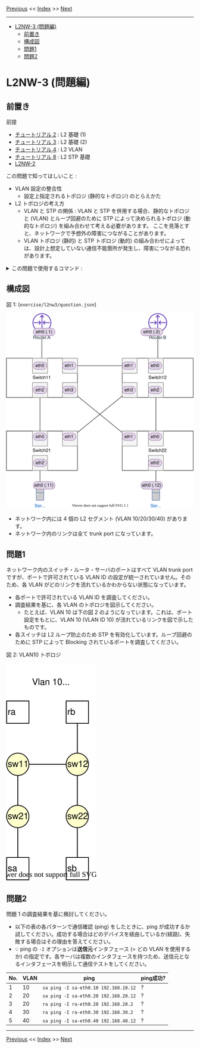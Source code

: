 <!-- HEADER -->
[Previous](../tutorial8/scenario.md) << [Index](../index.md) >> [Next](../l2nw3/answer.md)

---
<!-- /HEADER -->

<!-- TOC -->

- [L2NW-3 (問題編)](#l2nw-3-問題編)
  - [前置き](#前置き)
  - [構成図](#構成図)
  - [問題1](#問題1)
  - [問題2](#問題2)

<!-- /TOC -->

# L2NW-3 (問題編)

## 前置き

前提

* [チュートリアル 2](../tutorial2/scenario.md) : L2 基礎 (1)
* [チュートリアル 3](../tutorial3/scenario.md) : L2 基礎 (2)
* [チュートリアル 4](../tutorial4/scenario.md) : L2 VLAN
* [チュートリアル 8](../tutorial8/scenario.md) : L2 STP 基礎
* [L2NW-2](../l2nw2/question.md)

この問題で知ってほしいこと :

* VLAN 設定の整合性
  * 設定上指定されるトポロジ (静的なトポロジ) のとらえかた
* L2 トポロジの考え方
  * VLAN と STP の関係 : VLAN と STP を併用する場合、静的なトポロジと (VLAN) とループ回避のために STP によって決められるトポロジ (動的なトポロジ) を組み合わせて考える必要があります。
  ここを見落とすと、ネットワークで予想外の障害につながることがあります。
  * VLAN トポロジ (静的) と STP トポロジ (動的) の組み合わせによっては、設計上想定していない通信不能箇所が発生し、障害につながる恐れがあります。

<details>

<summary>この問題で使用するコマンド :</summary>

* インタフェースの一覧表示・設定確認
  * MAC アドレスの確認
    * `ip link show [dev インタフェース名]`
  * IP アドレス一の確認
    * `ip addr show [dev インタフェース名]`
  * VLAN サブインタフェース vlan-id の確認
    * `ip -d link show インタフェース名`
* ARP テーブルの確認 (必要に応じて; L2 の動作確認)
  * `arp -n`
  * `ip neigh`
* L3 の通信確認
  * `ping 宛先IPアドレス`: オプション `-I インタフェース名` は、ノードが複数のインタフェース (NIC) を持つ場合に、送信元インタフェース (どのインタフェースからパケットを送るか) を指定します。
* スイッチの設定確認
  * スイッチ・ポートの設定確認
    * `ovs-vsctl show`
  * スイッチの STP 設定確認 (有効/無効)
    * `ovs-vsctl --columns name,stp_enable list Bridge`
* スイッチの状態確認
  * MAC アドレステーブル確認
    * `ovs-appctl sh ovs-appctl fdb/show スイッチ名`
  * スイッチのブロッキングポートの検索
    * `ovs-vsctl --columns name,status list Port | grep -i blocking -B1`

</details>

## 構成図

図 1: (`exercise/l2nw3/question.json`)

![Topology](topology_a.drawio.svg)

* ネットワーク内には 4 個の L2 セグメント (VLAN 10/20/30/40) があります。
* ネットワーク内のリンクは全て trunk port になっています。

## 問題1

ネットワーク内のスイッチ・ルータ・サーバのポートはすべて VLAN trunk port ですが、ポートで許可されている VLAN ID の設定が統一されていません。そのため、各 VLAN がどのリンクを流れているかわからない状態になっています。

* 各ポートで許可されている VLAN ID を調査してください。
* 調査結果を基に、各 VLAN のトポロジを図示してください。
  * たとえば、VLAN 10 は下の図 2 のようになっています。これは、ポート設定をもとに、VLAN 10 (VLAN ID 10) が流れているリンクを図で示したものです。
* 各スイッチは L2 ループ防止のため STP を有効化しています。ループ回避のために STP によって Blocking されているポートを調査してください。

図 2: VLAN10 トポロジ

![VLAN10-topology](topology_b.drawio.svg)


## 問題2

問題 1 の調査結果を基に検討してください。

* 以下の表の各パターンで通信確認 (ping) をしたときに、ping が成功するか試してください。成功する場合はどのデバイスを経由しているか(経路)、失敗する場合はその理由を答えてください。
* :bulb: ping の `-I` オプションは**送信元**インタフェース (= どの VLAN を使用するか) の指定です。各サーバは複数のインタフェースを持つため、送信元となるインタフェースを明示して通信テストをしてください。

|No.|VLAN| ping                                  |ping成功?|
|---|----|---------------------------------------|---------|
| 1 | 10 | `sa ping -I sa-eth0.10 192.168.10.12` | ? |
| 2 | 20 | `sa ping -I sa-eth0.20 192.168.20.12` | ? |
| 3 | 20 | `ra ping -I ra-eth0.20 192.168.20.2`  | ? |
| 4 | 30 | `ra ping -I ra-eth0.30 192.168.30.2`  | ? |
| 5 | 40 | `sa ping -I sa-eth0.40 192.168.40.12` | ? |

<!-- FOOTER -->

---

[Previous](../tutorial8/scenario.md) << [Index](../index.md) >> [Next](../l2nw3/answer.md)
<!-- /FOOTER -->
